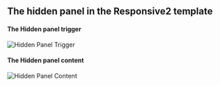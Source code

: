 
The hidden panel in the Responsive2 template
----

#### The Hidden panel trigger
![Hidden Panel Trigger](../data/boost/images/panel/panel-trigger.jpeg)

#### The Hidden panel content
![Hidden Panel Content](../data/boost/images/panel/hidden-panel.jpeg)